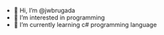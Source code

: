 - 👋 Hi, I’m @jwbrugada
- 👀 I’m interested in programming
- 🌱 I’m currently learning c# programming language

<!---
jwbrugada/jwbrugada is a ✨ special ✨ repository because its `README.md` (this file) appears on your GitHub profile.
You can click the Preview link to take a look at your changes.
--->
